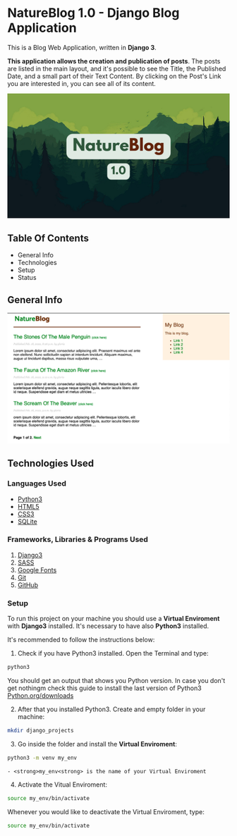 # NatureBlog 1.0 - Django Blog Application

This is a Blog Web Application, written in <strong>Django 3</strong>. 

<strong>This application allows the creation and publication of posts</strong>. The posts are listed in the main layout, and it's possible to see the Title, the Published Date, and a small part of their Text Content. By clicking on the Post's Link you are interested in, you can see all of its content.

![Image-Intro-Webapp](images/image_intro.png)

 ## Table Of Contents

 * General Info
 * Technologies
 * Setup
 * Status
 
 ## General Info
 


![Image-Intro-Webapp](images/image_blog_layout1.png)

 ## Technologies Used

  ### Languages Used

  * [Python3](https://en.wikipedia.org/wiki/Python_(programming_language))
  * [HTML5](https://en.wikipedia.org/wiki/HTML5)
  * [CSS3](https://en.wikipedia.org/wiki/CSS#CSS_3)
  * [SQLite](https://en.wikipedia.org/wiki/SQLite)

  ### Frameworks, Libraries & Programs Used

  1. [Django3](https://en.wikipedia.org/wiki/Django_(web_framework))
  2. [SASS](https://en.wikipedia.org/wiki/Sass_(stylesheet_language))
  3. [Google Fonts](https://en.wikipedia.org/wiki/Google_Fonts)
  4. [Git](https://en.wikipedia.org/wiki/Git)
  5. [GitHub](https://en.wikipedia.org/wiki/GitHub)


  ### Setup

  To run this project on your machine you should use a <strong>Virtual Enviroment</strong> with <strong>Django3</strong> installed. It's necessary to have also <strong>Python3</strong> installed.

  It's recommended to follow the instructions below:

  1. Check if you have Python3 installed. Open the Terminal and type:
  ```bash
  python3
  ```

  You should get an output that shows you Python version. In case you don't get nothingm check this guide to install the last version of Python3 [Python.org/downloads](https://www.python.org/downloads/)

  2. After that you installed Python3. Create and empty folder in your machine:
  ```bash
  mkdir django_projects
  ```

  3. Go inside the folder and install the <strong>Virtual Enviroment</strong>:
  ```bash
  python3 -m venv my_env
  ```  
    - <strong>my_env<strong> is the name of your Virtual Enviroment

  4. Activate the Vitual Enviroment:
  ```bash
  source my_env/bin/activate
  ``` 
  Whenever you would like to <strog>deactivate</strog> the Virtual Enviroment, type:
  ```bash
  source my_env/bin/activate
  ``` 






